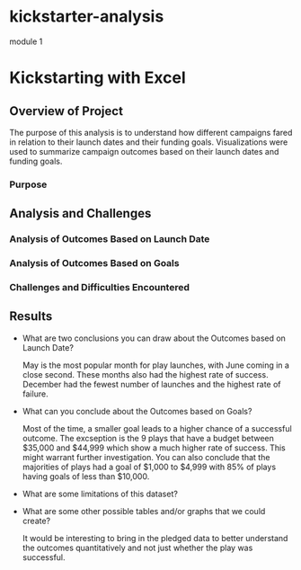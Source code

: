 # kickstarter-analysis
module 1

# Kickstarting with Excel

## Overview of Project
The purpose of this analysis is to understand how different campaigns fared in relation to their launch dates and their funding goals. Visualizations were used to summarize campaign outcomes based on their launch dates and funding goals.


### Purpose

## Analysis and Challenges

### Analysis of Outcomes Based on Launch Date

### Analysis of Outcomes Based on Goals

### Challenges and Difficulties Encountered

## Results

- What are two conclusions you can draw about the Outcomes based on Launch Date?

    May is the most popular month for play launches, with June coming in a close second. These months also had the highest rate of success. December had the fewest number of launches and the highest rate of failure. 

- What can you conclude about the Outcomes based on Goals?

     Most of the time, a smaller goal leads to a higher chance of a successful outcome. The excseption is the 9 plays that have a budget between $35,000 and $44,999 which show a much higher rate of success. This might warrant further investigation. You can also conclude that the majorities of plays had a goal of $1,000 to $4,999 with 85% of plays having goals of less than $10,000. 

- What are some limitations of this dataset?

- What are some other possible tables and/or graphs that we could create?

     It would be interesting to bring in the pledged data to better understand the outcomes quantitatively and not just whether the play was successful. 
